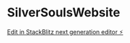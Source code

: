 # SilverSoulsWebsite

[Edit in StackBlitz next generation editor ⚡️](https://stackblitz.com/~/github.com/mlarocca1171/SilverSoulsWebsite)